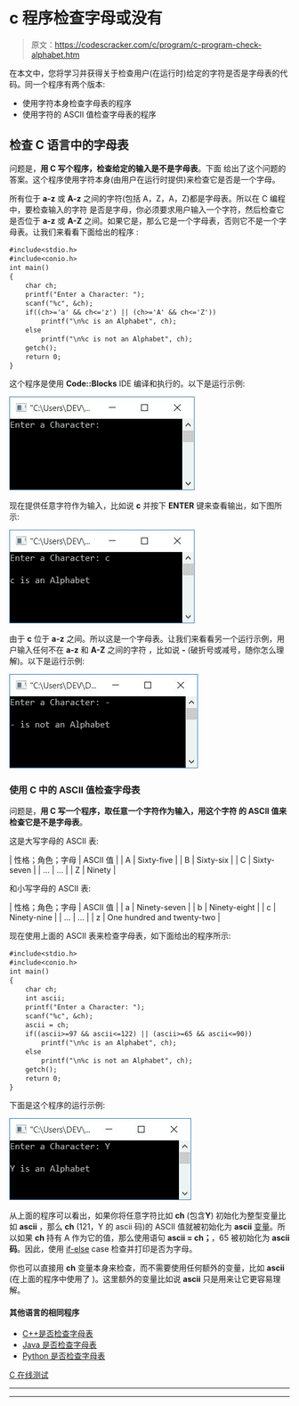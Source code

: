 # c 程序检查字母或没有

> 原文：<https://codescracker.com/c/program/c-program-check-alphabet.htm>

在本文中，您将学习并获得关于检查用户(在运行时)给定的字符是否是字母表的代码。同一个程序有两个版本:

*   使用字符本身检查字母表的程序
*   使用字符的 ASCII 值检查字母表的程序

## 检查 C 语言中的字母表

问题是，**用 C 写个程序，检查给定的输入是不是字母表**。下面 给出了这个问题的答案。这个程序使用字符本身(由用户在运行时提供)来检查它是否是一个字母。

所有位于 **a-z** 或 **A-z** 之间的字符(包括 A，Z，A，Z)都是字母表。所以在 C 编程中，要检查输入的字符 是否是字母，你必须要求用户输入一个字符，然后检查它是否位于 **a-z** 或 **A-Z** 之间。如果它是，那么它是一个字母表，否则它不是一个字母表。让我们来看看下面给出的程序 :

```
#include<stdio.h>
#include<conio.h>
int main()
{
    char ch;
    printf("Enter a Character: ");
    scanf("%c", &ch);
    if((ch>='a' && ch<='z') || (ch>='A' && ch<='Z'))
        printf("\n%c is an Alphabet", ch);
    else
        printf("\n%c is not an Alphabet", ch);
    getch();
    return 0;
}
```

这个程序是使用 **Code::Blocks** IDE 编译和执行的。以下是运行示例:

![c program check alphabet or not](img/ed00f6462d45414ff4a93ed786769050.png)

现在提供任意字符作为输入，比如说 **c** 并按下 **ENTER** 键来查看输出，如下图所示:

![c program alphabet](img/c89f46a3924ebe2684fe2dbf87d3b382.png)

由于 **c** 位于 **a-z** 之间。所以这是一个字母表。让我们来看看另一个运行示例，用户输入任何不在 **a-z** 和 **A-Z** 之间的字符 ，比如说 **-** (破折号或减号，随你怎么理解)。以下是运行示例:

![alphabet c program](img/8441b576d80c6ca1a1a1fedd35a048b4.png)

### 使用 C 中的 ASCII 值检查字母表

问题是，**用 C 写一个程序，取任意一个字符作为输入，用这个字符 的 ASCII 值来检查它是不是字母表**。

这是大写字母的 ASCII 表:

| 性格；角色；字母 | ASCII 值 |
| A | Sixty-five |
| B | Sixty-six |
| C | Sixty-seven |
| ... | ... |
| Z | Ninety |

和小写字母的 ASCII 表:

| 性格；角色；字母 | ASCII 值 |
| a | Ninety-seven |
| b | Ninety-eight |
| c | Ninety-nine |
| ... | ... |
| z | One hundred and twenty-two |

现在使用上面的 ASCII 表来检查字母表，如下面给出的程序所示:

```
#include<stdio.h>
#include<conio.h>
int main()
{
    char ch;
    int ascii;
    printf("Enter a Character: ");
    scanf("%c", &ch);
    ascii = ch;
    if((ascii>=97 && ascii<=122) || (ascii>=65 && ascii<=90))
        printf("\n%c is an Alphabet", ch);
    else
        printf("\n%c is not an Alphabet", ch);
    getch();
    return 0;
}
```

下面是这个程序的运行示例:

![alphabet program c](img/0cd31f2a8ab0b3b1c10aca9620f479bf.png)

从上面的程序可以看出，如果你将任意字符比如 **ch** (包含**Y**) 初始化为整型变量比如 **ascii** ，那么 **ch** (121，Y 的 ascii 码)的 ASCII 值就被初始化为 **ascii** [变量](/c/c-variables.htm)。所以如果 **ch** 持有 A 作为它的值，那么使用语句 **ascii = ch；**，65 被初始化为 **ascii 码**。因此，使用 [if-else](/c/c-if-statement.htm) case 检查并打印是否为字母。

你也可以直接用 **ch** 变量本身来检查，而不需要使用任何额外的变量，比如 **ascii** (在上面的程序中使用了 )。这里额外的变量比如说 **ascii** 只是用来让它更容易理解。

#### 其他语言的相同程序

*   [C++是否检查字母表](/cpp/program/cpp-program-check-alphabet.htm)
*   [Java 是否检查字母表](/java/program/java-program-check-alphabet.htm)
*   [Python 是否检查字母表](/python/program/python-program-check-alphabet.htm)

[C 在线测试](/exam/showtest.php?subid=2)

* * *

* * *